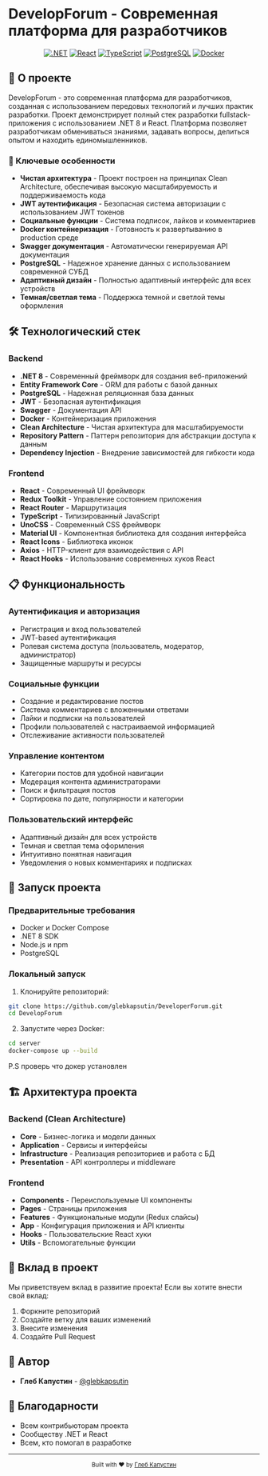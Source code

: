 # DevelopForum - Современная платформа для разработчиков

<div align="center">
 
  
  [![.NET](https://img.shields.io/badge/.NET%208-512BD4?style=for-the-badge&logo=.net&logoColor=white)](https://dotnet.microsoft.com/download/dotnet/8.0)
  [![React](https://img.shields.io/badge/React-20232A?style=for-the-badge&logo=react&logoColor=61DAFB)](https://reactjs.org/)
  [![TypeScript](https://img.shields.io/badge/TypeScript-007ACC?style=for-the-badge&logo=typescript&logoColor=white)](https://www.typescriptlang.org/)
  [![PostgreSQL](https://img.shields.io/badge/PostgreSQL-316192?style=for-the-badge&logo=postgresql&logoColor=white)](https://www.postgresql.org/)
  [![Docker](https://img.shields.io/badge/Docker-2496ED?style=for-the-badge&logo=docker&logoColor=white)](https://www.docker.com/)
</div>

## 🚀 О проекте

DevelopForum - это современная платформа для разработчиков, созданная с использованием передовых технологий и лучших практик разработки. Проект демонстрирует полный стек разработки fullstack-приложения с использованием .NET 8 и React. Платформа позволяет разработчикам обмениваться знаниями, задавать вопросы, делиться опытом и находить единомышленников.

### 🌟 Ключевые особенности

- **Чистая архитектура** - Проект построен на принципах Clean Architecture, обеспечивая высокую масштабируемость и поддерживаемость кода
- **JWT аутентификация** - Безопасная система авторизации с использованием JWT токенов
- **Социальные функции** - Система подписок, лайков и комментариев
- **Docker контейнеризация** - Готовность к развертыванию в production среде
- **Swagger документация** - Автоматически генерируемая API документация
- **PostgreSQL** - Надежное хранение данных с использованием современной СУБД
- **Адаптивный дизайн** - Полностью адаптивный интерфейс для всех устройств
- **Темная/светлая тема** - Поддержка темной и светлой темы оформления

## 🛠 Технологический стек

### Backend
- **.NET 8** - Современный фреймворк для создания веб-приложений
- **Entity Framework Core** - ORM для работы с базой данных
- **PostgreSQL** - Надежная реляционная база данных
- **JWT** - Безопасная аутентификация
- **Swagger** - Документация API
- **Docker** - Контейнеризация приложения
- **Clean Architecture** - Чистая архитектура для масштабируемости
- **Repository Pattern** - Паттерн репозитория для абстракции доступа к данным
- **Dependency Injection** - Внедрение зависимостей для гибкости кода

### Frontend
- **React** - Современный UI фреймворк
- **Redux Toolkit** - Управление состоянием приложения
- **React Router** - Маршрутизация
- **TypeScript** - Типизированный JavaScript
- **UnoCSS** - Современный CSS фреймворк
- **Material UI** - Компонентная библиотека для создания интерфейса
- **React Icons** - Библиотека иконок
- **Axios** - HTTP-клиент для взаимодействия с API
- **React Hooks** - Использование современных хуков React

## 📋 Функциональность

### Аутентификация и авторизация
- Регистрация и вход пользователей
- JWT-based аутентификация
- Ролевая система доступа (пользователь, модератор, администратор)
- Защищенные маршруты и ресурсы

### Социальные функции
- Создание и редактирование постов
- Система комментариев с вложенными ответами
- Лайки и подписки на пользователей
- Профили пользователей с настраиваемой информацией
- Отслеживание активности пользователей

### Управление контентом
- Категории постов для удобной навигации
- Модерация контента администраторами
- Поиск и фильтрация постов
- Сортировка по дате, популярности и категории

### Пользовательский интерфейс
- Адаптивный дизайн для всех устройств
- Темная и светлая тема оформления
- Интуитивно понятная навигация
- Уведомления о новых комментариях и подписках

## 🚀 Запуск проекта

### Предварительные требования

- Docker и Docker Compose
- .NET 8 SDK
- Node.js и npm
- PostgreSQL

### Локальный запуск

1. Клонируйте репозиторий:
```bash
git clone https://github.com/glebkapsutin/DeveloperForum.git
cd DevelopForum
```

2. Запустите через Docker:
```bash
cd server
docker-compose up --build
```
P.S проверь что докер установлен





## 🏗 Архитектура проекта

### Backend (Clean Architecture)
- **Core** - Бизнес-логика и модели данных
- **Application** - Сервисы и интерфейсы
- **Infrastructure** - Реализация репозиториев и работа с БД
- **Presentation** - API контроллеры и middleware

### Frontend
- **Components** - Переиспользуемые UI компоненты
- **Pages** - Страницы приложения
- **Features** - Функциональные модули (Redux слайсы)
- **App** - Конфигурация приложения и API клиенты
- **Hooks** - Пользовательские React хуки
- **Utils** - Вспомогательные функции

## 🤝 Вклад в проект

Мы приветствуем вклад в развитие проекта! Если вы хотите внести свой вклад:

1. Форкните репозиторий
2. Создайте ветку для ваших изменений
3. Внесите изменения
4. Создайте Pull Request



## 👥 Автор 

- **Глеб Капустин** - [@glebkapsutin](https://github.com/glebkapsutin)

## 🙏 Благодарности

- Всем контрибьюторам проекта
- Сообществу .NET и React
- Всем, кто помогал в разработке

---

<div align="center">
  <sub>Built with ❤️ by <a href="https://github.com/glebkapsutin">Глеб Капустин</a></sub>
</div>

